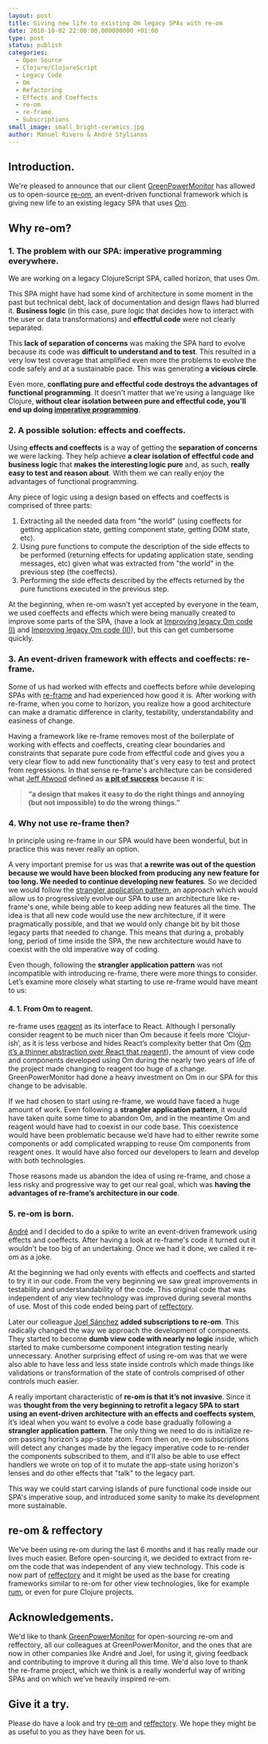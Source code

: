 ```yaml
---
layout: post
title: Giving new life to existing Om legacy SPAs with re-om
date: 2018-10-02 22:00:00.000000000 +01:00
type: post
status: publish
categories:
  - Open Source
  - Clojure/ClojureScript
  - Legacy Code
  - Om
  - Refactoring
  - Effects and Coeffects
  - re-om
  - re-frame
  - Subscriptions
small_image: small_bright-ceramics.jpg
author: Manuel Rivero & André Stylianos
---
```


## Introduction.

We're pleased to announce that our client [GreenPowerMonitor](http://www.greenpowermonitor.com/) has allowed us to open-source [re-om](https://github.com/GreenPowerMonitor/re-om), an event-driven functional framework which is giving new life to an existing legacy SPA that uses [Om](https://github.com/omcljs/om).

## Why re-om?

### 1. The problem with our SPA: imperative programming everywhere.

We are working on a legacy ClojureScript SPA, called horizon, that uses Om.

This SPA might have had some kind of architecture in some moment in the past but technical debt, lack of documentation and design flaws had blurred it. **Business logic** (in this case, pure logic that decides how to interact with the user or data transformations) and **effectful code** were not clearly separated.

This **lack of separation of concerns** was making the SPA hard to evolve because its code was **difficult to understand and to test**. This resulted in a very low test coverage that amplified even more the problems to evolve the code safely and at a sustainable pace. This was generating **a vicious circle**.

Even more, **conflating pure and effectful code destroys the advantages of functional programming**. It doesn't matter that we're using a language like Clojure, **without clear isolation between pure and effectful code, you'll end up doing [imperative programming](https://en.wikipedia.org/wiki/Imperative_programming)**.

### 2. A possible solution: effects and coeffects.

Using **effects and coeffects** is a way of getting the **separation of concerns** we were lacking. They help achieve **a clear isolation of effectful code and business logic** that **makes the interesting logic pure** and, as such, **really easy to test and reason about**. With them we can really enjoy the advantages of functional programming.

Any piece of logic using a design based on effects and coeffects is comprised of three parts:

1. Extracting all the needed data from "the world" (using coeffects for getting application state, getting component state, getting DOM state, etc).
2. Using pure functions to compute the description of the side effects to be performed (returning effects for updating application state, sending messages, etc) given what was extracted from "the world" in the previous step (the coeffects).
3. Performing the side effects described by the effects returned by the pure functions executed in the previous step.

At the beginning, when re-om wasn't yet accepted by everyone in the team, we used coeffects and effects which were being manually created  to improve some parts of the SPA, (have a look at [Improving legacy Om code (I)](https://www.codesai.com/2018/07/improving-legacy-om-code-1) and [Improving legacy Om code (II)](https://www.codesai.com/2018/07/improving-legacy-om-code-2)), but this can get cumbersome quickly.

### 3. An event-driven framework with effects and coeffects: re-frame.

Some of us had worked with effects and coeffects before while developing SPAs with [re-frame](https://github.com/Day8/re-frame) and had experienced how good it is. After working with re-frame, when you come to horizon, you realize how a good architecture can make a dramatic difference in clarity, testability, understandability and easiness of change.

Having a framework like re-frame removes most of the boilerplate of working with effects and coeffects, creating clear boundaries and constraints that separate pure code from effectful code and gives you a very clear flow to add new functionality that's very easy to test and protect from regressions. In that sense re-frame's architecture can be considered what [Jeff Atwood](https://blog.codinghorror.com/) defined as [**a pit of success**](https://blog.codinghorror.com/falling-into-the-pit-of-success/) because it is:

> **“a design that makes it easy to do the right things and annoying (but not impossible) to do the wrong**
> **things.”**

### 4. Why not use re-frame then?

In principle using re-frame in our SPA would have been wonderful, but in practice this was never really an option.

A very important premise for us was that **a rewrite was out of the question because we would have been blocked from producing any new feature for too long. We needed to continue developing new features**. So we decided we would follow the [strangler application pattern](https://www.martinfowler.com/bliki/StranglerApplication.html), an approach which would allow us to progressively evolve our SPA to use an architecture like re-frame's one, while being able to keep adding new features all the time. The idea is that all new code would use the new architecture, if it were pragmatically possible, and that we would only change bit by bit those legacy parts that needed to change. This means that during a, probably long, period of time inside the SPA, the new architecture would have to coexist with the old imperative way of coding.

Even though, following the **strangler application pattern** was not incompatible with introducing re-frame, there were more things to consider. Let’s examine more closely what starting to use re-frame would have meant to us:

#### 4. 1. From Om to reagent.

re-frame uses [reagent](https://github.com/reagent-project/reagent) as its interface to React. Although I personally consider reagent to be much nicer than Om because it feels more ‘Clo­jur­ish’, as it is less verbose and hides React’s complexity better that Om ([Om it’s a thinner abstraction over React that reagent](http://theatticlight.net/posts/Om-and-Reagent/)), the amount of view code and components developed using Om during the nearly two years of life of the project made changing to reagent too huge of a change. GreenPowerMonitor had done a heavy investment on Om in our SPA for this change to be advisable.

If we had chosen to start using re-frame, we would have faced a huge amount of work. Even following a **strangler application pattern**, it would have taken quite some time to abandon Om, and in the meantime Om and reagent would have had to coexist in our code base. This coexistence would have been problematic because we’d have had to either rewrite some components or add complicated wrapping to reuse Om components from reagent ones. It would have also forced our developers to learn and develop with both technologies.

Those reasons made us abandon the idea of using re-frame, and chose a less risky and progressive way to get our real goal, which was **having the advantages of re-frame’s architecture in our code**.

### 5. re-om is born.

[André](https://github.com/andrestylianos) and I decided to do a spike to write an event-driven framework using effects and coeffects. After having a look at re-frame's code it turned out it wouldn't be too big of an undertaking. Once we had it done, we called it re-om as a joke.

At the beginning we had only events with effects and coeffects and started to try it in our code. From the very beginning we saw great improvements in testability and understandability of the code. This original code that was independent of any view technology was improved during several months of use. Most of this code ended being part of [reffectory](https://github.com/GreenPowerMonitor/reffectory).

Later our colleague [Joel Sánchez](https://github.com/JoelSanchez) **added subscriptions to re-om**. This radically changed the way we approach the development of components. They started to become **dumb view code with nearly no logic** inside, which started to make cumbersome component integration testing nearly unnecessary. Another surprising effect of using re-om was that we were also able to have less and less state inside controls which made things like validations or transformation of the state of controls comprised of other controls much easier.

A really important characteristic of **re-om is that it’s not invasive**. Since it was **thought from the very beginning to retrofit a legacy SPA to start using an event-driven architecture with an effects and coeffects system**, it’s ideal when you want to evolve a code base gradually following a **strangler application pattern**. The only thing we need to do is initialize re-om passing horizon's app-state atom. From then on, re-om subscriptions will detect any changes made by the legacy imperative code to re-render the components subscribed to them, and it'll also be able to use effect handlers we wrote on top of it to mutate the app-state using horizon's lenses and do other effects that "talk" to the legacy part.

This way we could start carving islands of pure functional code inside our SPA's imperative soup, and introduced some sanity to make its development more sustainable.

## re-om & reffectory

We've been using re-om during the last 6 months and it has really made our lives much easier. Before open-sourcing it, we decided to extract from re-om the code that was independent of any view technology. This code is now part of [reffectory](https://github.com/GreenPowerMonitor/reffectory) and it might be used as the base for creating frameworks similar to re-om for other view technologies, like for example [rum](https://github.com/tonsky/rum), or even for pure Clojure projects.

## Acknowledgements.

We'd like to thank [GreenPowerMonitor](http://www.greenpowermonitor.com/) for open-sourcing re-om and reffectory, all our colleagues at GreenPowerMonitor, and the ones that are now in other companies like André and Joel, for using it, giving feedback and contributing to improve it during all this time. We'd also love to thank the re-frame project, which we think is a really wonderful way of writing SPAs and on which we've heavily inspired re-om.

## Give it a try.

Please do have a look and try [re-om](https://github.com/GreenPowerMonitor/re-om) and [reffectory](https://github.com/GreenPowerMonitor/reffectory). We hope they might be as useful to you as they have been for us.

